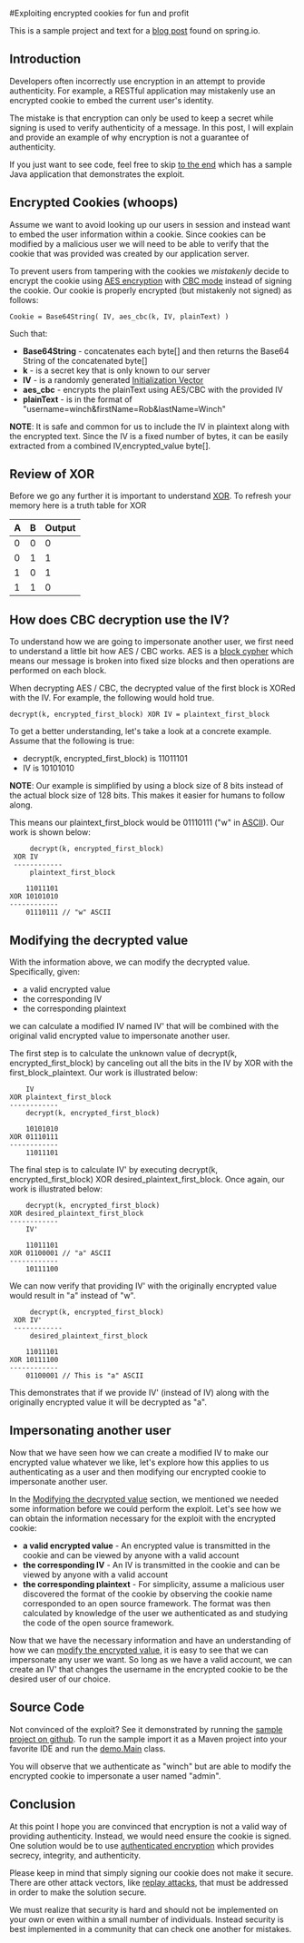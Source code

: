 #Exploiting encrypted cookies for fun and profit

This is a sample project and text for a [blog post](http://spring.io/blog/2014/01/20/exploiting-encrypted-cookies-for-fun-and-profit) found on spring.io.

## Introduction

Developers often incorrectly use encryption in an attempt to provide authenticity. For example, a RESTful application may mistakenly use an encrypted cookie to embed the current user's identity.

The mistake is that encryption can only be used to keep a secret while signing is used to verify authenticity of a message. In this post, I will explain and provide an example of why encryption is not a guarantee of authenticity.

If you just want to see code, feel free to skip [to the end](#source-code) which has a sample Java application that demonstrates the exploit.

## Encrypted Cookies (whoops)

Assume we want to avoid looking up our users in session and instead want to embed the user information within a cookie. Since cookies can be modified by a malicious user we will need to be able to verify that the cookie that was provided was created by our application server.

To prevent users from tampering with the cookies we _mistakenly_ decide to encrypt the cookie using [AES encryption](http://en.wikipedia.org/wiki/Advanced_Encryption_Standard) with [CBC mode](http://en.wikipedia.org/wiki/Block_cipher_mode_of_operation#Cipher-block_chaining_.28CBC.29) instead of signing the cookie. Our cookie is properly encrypted (but mistakenly not signed) as follows:

```text
Cookie = Base64String( IV, aes_cbc(k, IV, plainText) )
```

Such that:

* __Base64String__ - concatenates each byte[] and then returns the Base64 String of the concatenated byte[]
* __k__ - is a secret key that is only known to our server
* __IV__ - is a randomly generated [Initialization Vector](http://en.wikipedia.org/wiki/Block_cipher_mode_of_operation#Initialization_vector_.28IV.29) 
* __aes_cbc__ - encrypts the plainText using AES/CBC with the provided IV 
* __plainText__ - is in the format of "username=winch&firstName=Rob&lastName=Winch"

__NOTE__: It is safe and common for us to include the IV in plaintext along with the encrypted text. Since the IV is a fixed number of bytes, it can be easily extracted from a combined IV,encrypted_value byte[].

## Review of XOR

Before we go any further it is important to understand [XOR](http://en.wikipedia.org/wiki/Exclusive_or). To refresh your memory here is a truth table for XOR

A   | B   | Output
--- | --- | ---
0   | 0   | 0
0   |  1  | 1
1   |  0  | 1
1   |  1  | 0

## How does CBC decryption use the IV?

To understand how we are going to impersonate another user, we first need to understand a little bit how AES / CBC works. AES is a [block cypher](http://en.wikipedia.org/wiki/Block_cipher) which means our message is broken into fixed size blocks and then operations are performed on each block.

When decrypting AES / CBC, the decrypted value of the first block is XORed with the IV. For example, the following would hold true.

```text
decrypt(k, encrypted_first_block) XOR IV = plaintext_first_block
```

To get a better understanding, let's take a look at a concrete example. Assume that the following is true:

* decrypt(k, encrypted_first_block) is 11011101
* IV is 10101010

__NOTE__: Our example is simplified by using a block size of 8 bits instead of the actual block size of 128 bits. This makes it easier for humans to follow along.

This means our plaintext_first_block would be 01110111 ("w" in [ASCII](http://en.wikipedia.org/wiki/ASCII#ASCII_printable_characters)). Our work is shown below:

```text
     decrypt(k, encrypted_first_block)
 XOR IV
 ------------
     plaintext_first_block
 
    11011101       
XOR 10101010
------------
    01110111 // "w" ASCII
```

## Modifying the decrypted value

With the information above, we can modify the decrypted value. Specifically, given:

* a valid encrypted value
* the corresponding IV
* the corresponding plaintext

we can calculate a modified IV named IV' that will be combined with the original valid encrypted value to impersonate another user.
 
The first step is to calculate the unknown value of decrypt(k, encrypted_first_block) by canceling out all the bits in the IV by XOR with the first_block_plaintext. Our work is illustrated below:
   
 ```text
     IV
 XOR plaintext_first_block
 ------------
     decrypt(k, encrypted_first_block)
 
     10101010       
 XOR 01110111
 ------------
     11011101
 ```
 
The final step is to calculate IV' by executing decrypt(k, encrypted_first_block) XOR desired_plaintext_first_block. Once again, our work is illustrated below:
   
 ```text
     decrypt(k, encrypted_first_block)
 XOR desired_plaintext_first_block
 ------------
     IV'
 
     11011101       
 XOR 01100001 // "a" ASCII
 ------------
     10111100
 ```

We can now verify that providing IV' with the originally encrypted value would result in "a" instead of "w". 

```text
     decrypt(k, encrypted_first_block)
 XOR IV'
 ------------
     desired_plaintext_first_block
 
    11011101       
XOR 10111100
------------
    01100001 // This is "a" ASCII
```

This demonstrates that if we provide IV' (instead of IV) along with the originally encrypted value it will be decrypted as "a".

## Impersonating another user

Now that we have seen how we can create a modified IV to make our encrypted value whatever we like, let's explore how this applies to us authenticating as a user and then modifying our encrypted cookie to impersonate another user.

In the [Modifying the decrypted value](#modifying-the-decrypted-value) section, we mentioned we needed some information before we could perform the exploit. Let's see how we can obtain the information necessary for the exploit with the encrypted cookie:

* __a valid encrypted value__ - An encrypted value is transmitted in the cookie and can be viewed by anyone with a valid account
* __the corresponding IV__ - An IV is transmitted in the cookie and can be viewed by anyone with a valid account
* __the corresponding plaintext__ - For simplicity, assume a malicious user discovered the format of the cookie by observing the cookie name corresponded to an open source framework. The format was then calculated by knowledge of the user we authenticated as and studying the code of the open source framework.

Now that we have the necessary information and have an understanding of how we can [modify the encrypted value](#modifying-the-decrypted-value), it is easy to see that we can impersonate any user we want. So long as we have a valid account, we can create an IV' that changes the username in the encrypted cookie to be the desired user of our choice.

## Source Code

Not convinced of the exploit? See it demonstrated by running the [sample project on github](https://github.com/rwinch/encryption-not-signing). To run the sample import it as a Maven project into your favorite IDE and run the [demo.Main](https://github.com/rwinch/encryption-not-signing/blob/master/src/main/java/demo/Main.java) class.

You will observe that we authenticate as "winch" but are able to modify the encrypted cookie to impersonate a user named "admin".

## Conclusion

At this point I hope you are convinced that encryption is not a valid way of providing authenticity. Instead, we would need ensure the cookie is signed. One solution would be to use [authenticated encryption](http://en.wikipedia.org/wiki/Authenticated_encryption) which provides secrecy, integrity, and authenticity.

Please keep in mind that simply signing our cookie does not make it secure. There are other attack vectors, like [replay attacks](http://en.wikipedia.org/wiki/Replay_attack), that must be addressed in order to make the solution secure.

We must realize that security is hard and should not be implemented on your own or even within a small number of individuals. Instead security is best implemented in a community that can check one another for mistakes.